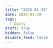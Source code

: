```yaml
---
title: "2025-01-29"
date: 2025-01-29
tags:
  - Daily
draft: true
hidden: false
disable_feed: false
---
```



